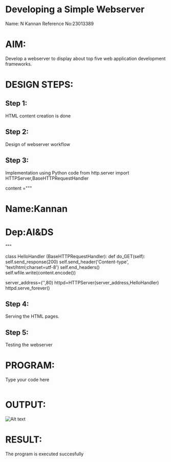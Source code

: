 # Developing a Simple Webserver
Name: N Kannan
Reference No:23013389


# AIM:

Develop a webserver to display about top five web application development frameworks.

# DESIGN STEPS:

## Step 1:

HTML content creation is done

## Step 2:



Design of webserver workflow

## Step 3:

Implementation using Python code
from http.server import HTTPServer,BaseHTTPRequestHandler

content ="""
<html>
<head>
</head>
<body>
<h1>Name:Kannan</h1>
<h1>Dep:AI&DS</h1>
</body>
</html>
"""

class HelloHandler (BaseHTTPRequestHandler):
    def do_GET(self):
        self.send_response(200)
        self.send_header('Content-type', 'text/html;charset=utf-8')
        self.end_headers()
        self.wfile.write(content.encode())


server_address=('',80)
httpd=HTTPServer(server_address,HelloHandler)
httpd.serve_forever()

## Step 4:

Serving the HTML pages.

## Step 5:

Testing the webserver
# PROGRAM:
Type your code here
```python
```
# OUTPUT:
![Alt text](webserver.jpg)
# RESULT:

The program is executed succesfully